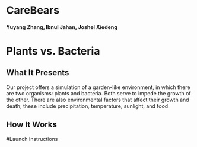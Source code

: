 # CareBears
#### Yuyang Zhang, Ibnul Jahan, Joshel Xiedeng

# Plants vs. Bacteria
## What It Presents
Our project offers a simulation of a garden-like environment, in which there are two organisms: plants and bacteria.  Both serve to impede the growth of the other.  There are also environmental factors that affect their growth and death; these include precipitation, temperature, sunlight, and food.
## How It Works


#Launch Instructions